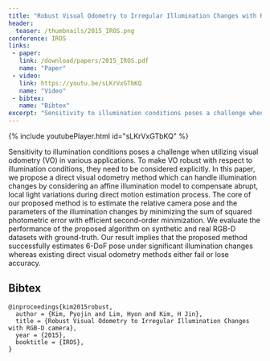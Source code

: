 ```yaml
---
title: "Robust Visual Odometry to Irregular Illumination Changes with RGB-D camera"
header:
  teaser: /thumbnails/2015_IROS.png
conference: IROS
links: 
 - paper: 
   link: /download/papers/2015_IROS.pdf
   name: "Paper"
 - video: 
   link: https://youtu.be/sLKrVxGTbKQ
   name: "Video"
 - bibtex: 
   name: "Bibtex"
excerpt: "Sensitivity to illumination conditions poses a challenge when utilizing visual odometry (VO) in various applications. To make VO robust with respect to illumination conditions, they need to be considered explicitly. In this paper, we propose a direct visual odometry method which can handle illumination changes by considering an affine illumination model to compensate abrupt, local light variations during direct motion estimation process. The core of our proposed method is to estimate the relative camera pose and the parameters of the illumination changes by minimizing the sum of squared photometric error with efficient second-order minimization. We evaluate the performance of the proposed algorithm on synthetic and real RGB-D datasets with ground-truth. Our result implies that the proposed method successfully estimates 6-DoF pose under significant illumination changes whereas existing direct visual odometry methods either fail or lose accuracy."
---
```


{% include youtubePlayer.html id="sLKrVxGTbKQ" %}

Sensitivity to illumination conditions poses a challenge
when utilizing visual odometry (VO) in various applications.
To make VO robust with respect to illumination
conditions, they need to be considered explicitly. In this paper,
we propose a direct visual odometry method which can handle
illumination changes by considering an affine illumination
model to compensate abrupt, local light variations during direct
motion estimation process. The core of our proposed method
is to estimate the relative camera pose and the parameters of
the illumination changes by minimizing the sum of squared
photometric error with efficient second-order minimization.
We evaluate the performance of the proposed algorithm on
synthetic and real RGB-D datasets with ground-truth. Our
result implies that the proposed method successfully estimates
6-DoF pose under significant illumination changes whereas
existing direct visual odometry methods either fail or lose
accuracy.

## Bibtex <a id="bibtex"></a>
```
@inproceedings{kim2015robust,
  author = {Kim, Pyojin and Lim, Hyon and Kim, H Jin},
  title = {Robust Visual Odometry to Irregular Illumination Changes with RGB-D camera},
  year = {2015},
  booktitle = {IROS},
}
```
